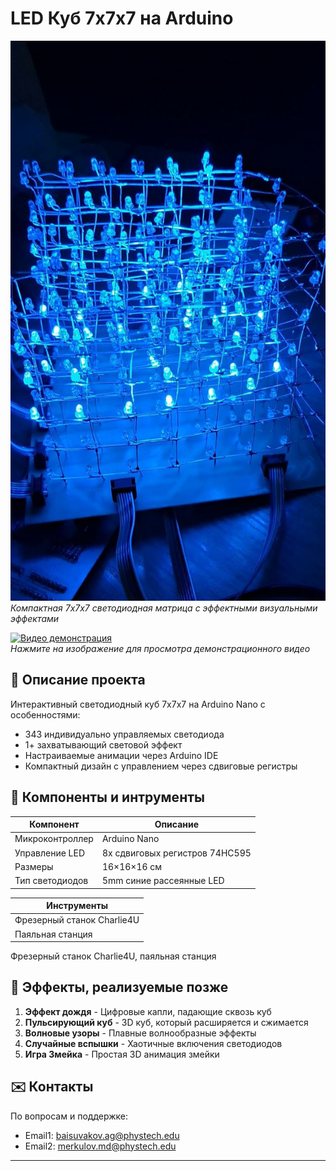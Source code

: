 # LED Куб 7x7x7 на Arduino

![Превью LED Куба](LED.jpeg)  
*Компактная 7x7x7 светодиодная матрица с эффектными визуальными эффектами*

[![Видео демонстрация](https://img.youtube.com/vi/dQw4w9WgXcQ/0.jpg)](LED.mp4)  
*Нажмите на изображение для просмотра демонстрационного видео*

## 📌 Описание проекта
Интерактивный светодиодный куб 7x7x7 на Arduino Nano с особенностями:
- 343 индивидуально управляемых светодиода
- 1+ захватывающий световой эффект
- Настраиваемые анимации через Arduino IDE
- Компактный дизайн с управлением через сдвиговые регистры

## 🔧 Компоненты и интрументы
| Компонент        | Описание                          |
|------------------|----------------------------------|
| Микроконтроллер  | Arduino Nano                     |
| Управление LED   | 8x сдвиговых регистров 74HC595  |
| Размеры          | 16×16×16 см                     |
| Тип светодиодов  | 5mm синие рассеянные LED         |


| Инструменты | 
|------------------|
| Фрезерный станок Charlie4U  |
| Паяльная станция | 
Фрезерный станок Charlie4U, паяльная станция


## 🌟 Эффекты, реализуемые позже
1. **Эффект дождя** - Цифровые капли, падающие сквозь куб
2. **Пульсирующий куб** - 3D куб, который расширяется и сжимается
3. **Волновые узоры** - Плавные волнообразные эффекты
4. **Случайные вспышки** - Хаотичные включения светодиодов
5. **Игра Змейка** - Простая 3D анимация змейки


## ✉️ Контакты
По вопросам и поддержке:
- Email1: baisuvakov.ag@phystech.edu
- Email2: merkulov.md@phystech.edu
---
